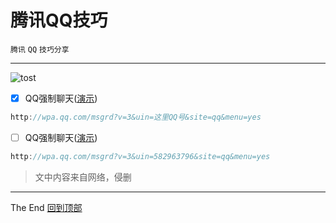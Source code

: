 # 腾讯QQ技巧
`腾讯` `QQ` `技巧分享`<br>
***
![tost](https://img.shields.io/badge/提示:-文中的对勾表示有效,无对勾表示已失效-red.svg)
- [x] QQ强制聊天([演示](http://wpa.qq.com/msgrd?v=3&uin=582963796&site=qq&menu=yes))<br>
```java
http://wpa.qq.com/msgrd?v=3&uin=这里QQ号&site=qq&menu=yes
```
- [ ] QQ强制聊天([演示](/))<br>
```cpp
http://wpa.qq.com/msgrd?v=3&uin=582963796&site=qq&menu=yes
```
>文中内容来自网络，侵删
***
The End   [回到顶部](#readme)
